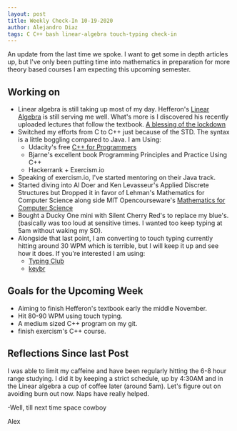 ```yaml
---
layout: post
title: Weekly Check-In 10-19-2020
author: Alejandro Diaz
tags: C C++ bash linear-algebra touch-typing check-in
---
```

An update from the last time we spoke. I want to get some in depth articles up, but I've only been putting time into mathematics in preparation for more theory based courses I am expecting this upcoming semester.

## Working on
* Linear algebra is still taking up most of my day. Hefferon's [Linear Algebra]("http://joshua.smcvt.edu/linearalgebra/) is still serving me well. What's more is I discovered his recently uploaded lectures that follow the textbook. [A blessing of the lockdown](https://www.youtube.com/c/JimHefferon/playlists) 
 * Switched my efforts from C to C++ just because of the STD. The syntax is a little boggling compared to Java. I am Using:
    * Udacity's free [C++ for Programmers](https://www.udacity.com/course/c-for-programmers--ud210)
    * Bjarne's excellent book Programming Principles and Practice Using C++
    * Hackerrank + Exercism.io
* Speaking of exercism.io, I've started mentoring on their Java track.
* Started diving into Al Doer and Ken Levasseur's Applied Discrete Structures but Dropped it in favor of Lehman's Mathematics for Computer Science along side MIT Opencourseware's [Mathematics for Computer Science](https://ocw.mit.edu/courses/electrical-engineering-and-computer-science/6-042j-mathematics-for-computer-science-spring-2015/index.htm)
* Bought a Ducky One mini with Silent Cherry Red's to replace my blue's. (basically was too loud at sensitive times. I wanted too keep typing at 5am without waking my SO).
* Alongside that last point, I am converting to touch typing currently hitting around 30 WPM which is terrible, but I will keep it up and see how it does. If you're interested I am using:
    * [Typing Club](www.typingclub.com)
    * [keybr](www.keybr.com)

## Goals for the Upcoming Week
 * Aiming to finish Hefferon's textbook early the middle November.
 * Hit 80-90 WPM using touch typing.
 * A medium sized C++ program on my git.
 * finish exercism's C++ course.

 ## Reflections Since last Post
 I was able to limit my caffeine and have been regularly hitting the 6-8 hour range studying. I did it by keeping a strict schedule, up by 4:30AM and in the Linear algebra a cup of coffee later (around 5am).
 Let's figure out on avoiding burn out now. Naps have really helped.

-Well, till next time space cowboy

Alex